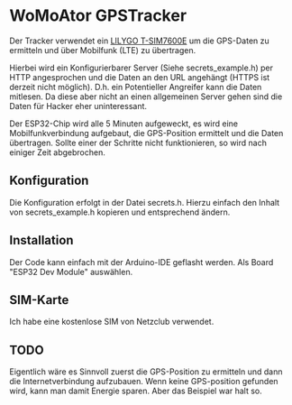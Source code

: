 # WoMoAtor GPSTracker
Der Tracker verwendet ein [LILYGO T-SIM7600E](https://www.lilygo.cc/products/t-sim7600) um die GPS-Daten zu ermitteln und über Mobilfunk (LTE) zu übertragen.

Hierbei wird ein Konfigurierbarer Server (Siehe secrets_example.h) per HTTP angesprochen und die Daten an den URL angehängt (HTTPS ist derzeit nicht möglich). D.h. ein Potentieller Angreifer kann die Daten mitlesen. Da diese aber nicht an einen allgemeinen Server gehen sind die Daten für Hacker eher uninteressant.

Der ESP32-Chip wird alle 5 Minuten aufgeweckt, es wird eine Mobilfunkverbindung aufgebaut, die GPS-Position ermittelt und die Daten übertragen. Sollte einer der Schritte nicht funktionieren, so wird nach einiger Zeit abgebrochen.

## Konfiguration
Die Konfiguration erfolgt in der Datei secrets.h. Hierzu einfach den Inhalt von secrets_example.h kopieren und entsprechend ändern.

## Installation
Der Code kann einfach mit der Arduino-IDE geflasht werden. Als Board "ESP32 Dev Module" auswählen.

## SIM-Karte
Ich habe eine kostenlose SIM von Netzclub verwendet.

## TODO
Eigentlich wäre es Sinnvoll zuerst die GPS-Position zu ermitteln und dann die Internetverbindung aufzubauen. Wenn keine GPS-position gefunden wird, kann man damit Energie sparen. Aber das Beispiel war halt so.